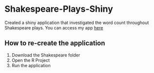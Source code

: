 # Shakespeare-Plays-Shiny
Created a shiny application that investigated the word count throughout Shakespeare plays. 
You can access my app [here](https://jaime-cassell-uncc.shinyapps.io/Cassell_problem_set_3/)
## How to re-create the application
1. Download the Shakespeare folder
2. Open the R Project 
3. Run the application


